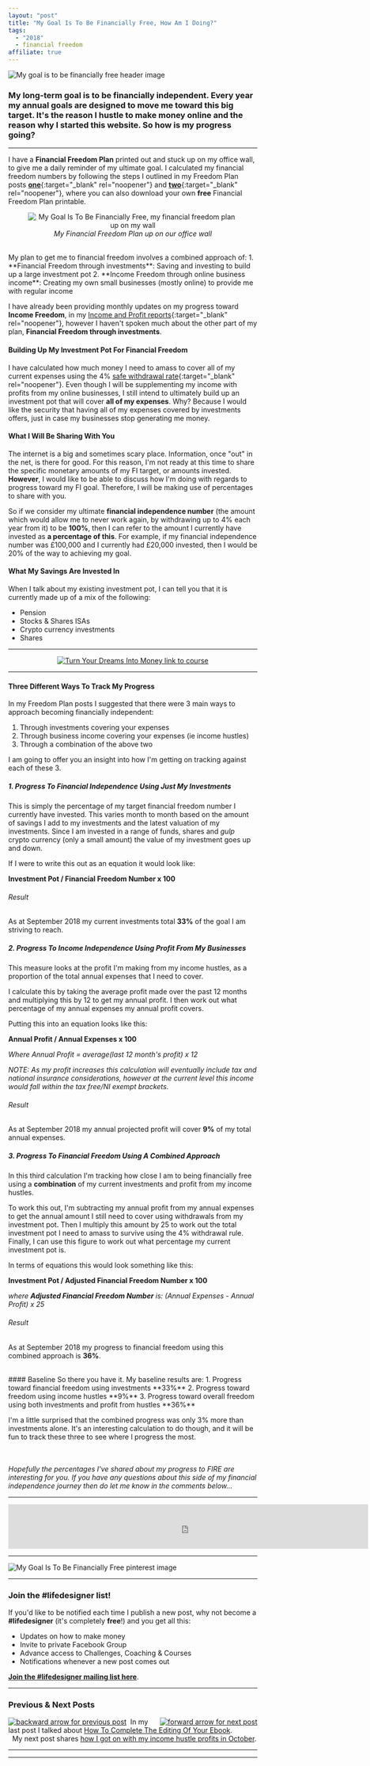 ```yaml
---
layout: "post"
title: "My Goal Is To Be Financially Free, How Am I Doing?"
tags:
  - "2018"
  - financial freedom
affiliate: true
---
```


![My goal is to be financially free header image](/i/2018/fire/my-goal-is-to-be-financially-free-header.png)

### My long-term goal is to be financially independent. Every year my annual goals are designed to move me toward this big target. It's the reason I hustle to make money online and the reason why I started this website. So how is my progress going?

***

I have a **Financial Freedom Plan** printed out and stuck up on my office wall, to give me a daily reminder of my ultimate goal. I calculated my financial freedom numbers by following the steps I outlined in my Freedom Plan posts [**one**](/posts/freedom-plan-part-1){:target="_blank" rel="noopener"} and [**two**](/posts/freedom-plan-part-2){:target="_blank" rel="noopener"}, where you can also download your own **free** Financial Freedom Plan printable.

<center>
<figure>
    <img src='/i/2018/fire/my-goal-is-to-be-financially-free-1.png' alt='My Goal Is To Be Financially Free, my financial freedom plan up on my wall'>
    <figcaption><i>My Financial Freedom Plan up on our office wall</i></figcaption>
</figure>
</center>
<br>
My plan to get me to financial freedom involves a combined approach of:
1. **Financial Freedom through investments**: Saving and investing to build up a large investment pot
2. **Income Freedom through online business income**: Creating my own small businesses (mostly online) to provide me with regular income

I have already been providing monthly updates on my progress toward **Income Freedom**, in my [Income and Profit reports](/financial-freedom/income-and-profit-reports.html){:target="_blank" rel="noopener"}, however I haven't spoken much about the other part of my plan, **Financial Freedom through investments**.

#### Building Up My Investment Pot For Financial Freedom
I have calculated how much money I need to amass to cover all of my current expenses using the 4% [safe withdrawal rate](https://www.madfientist.com/safe-withdrawal-rate/){:target="_blank" rel="noopener"}. Even though I will be supplementing my income with profits from my online businesses, I still intend to ultimately build up an investment pot that will cover **all of my expenses**. Why? Because I would like the security that having all of my expenses covered by investments offers, just in case my businesses stop generating me money.

#### What I Will Be Sharing With You
The internet is a big and sometimes scary place. Information, once "out" in the net, is there for good. For this reason, I'm not ready at this time to share the specific monetary amounts of my FI target, or amounts invested. **However**, I would like to be able to discuss how I'm doing with regards to progress toward my FI goal. Therefore, I will be making use of percentages to share with you.

So if we consider my ultimate **financial independence number** (the amount which would allow me to never work again, by withdrawing up to 4% each year from it) to be **100%**, then I can refer to the amount I currently have invested as **a percentage of this**. For example, if my financial independence number was £100,000 and I currently had £20,000 invested, then I would be 20% of the way to achieving my goal.

#### What My Savings Are Invested In
When I talk about my existing investment pot, I can tell you that it is currently made up of a mix of the following:

  - Pension
  - Stocks & Shares ISAs
  - Crypto currency investments
  - Shares

***

<!-- START ADVERTISER: Turn Your Dreams Into Money -->
<center>
<a href="http://bit.ly/turnyourdreamsintomoney" target="_blank"><img src='/aff/turn-your-dreams-into-money-728x90.png' alt='Turn Your Dreams Into Money link to course' /></a>
</center>
<!-- END ADVERTISER: Turn Your Dreams Into Money -->

***

#### Three Different Ways To Track My Progress
In my Freedom Plan posts I suggested that there were 3 main ways to approach becoming financially independent:
1. Through investments covering your expenses
2. Through business income covering your expenses (ie income hustles)
3. Through a combination of the above two

I am going to offer you an insight into how I'm getting on tracking against each of these 3.

##### 1. Progress To Financial Independence Using Just My Investments
This is simply the percentage of my target financial freedom number I currently have invested. This varies month to month based on the amount of savings I add to my investments and the latest valuation of my investments. Since I am invested in a range of funds, shares and *gulp* crypto currency (only a small amount) the value of my investment goes up and down.

If I were to write this out as an equation it would look like:

**Investment Pot / Financial Freedom Number x 100**

###### Result
As at September 2018 my current investments total **33%** of the goal I am striving to reach.

##### 2. Progress To Income Independence Using Profit From My Businesses
This measure looks at the profit I'm making from my income hustles, as a proportion of the total annual expenses that I need to cover.

I calculate this by taking the average profit made over the past 12 months and multiplying this by 12 to get my annual profit. I then work out what percentage of my annual expenses my annual profit covers. 

Putting this into an equation looks like this:

**Annual Profit / Annual Expenses x 100**

*Where Annual Profit = average(last 12 month's profit) x 12*

*NOTE: As my profit increases this calculation will eventually include tax and national insurance considerations, however at the current level this income would fall within the tax free/NI exempt brackets.*

###### Result
As at September 2018 my annual projected profit will cover **9%** of my total annual expenses.

##### 3. Progress To Financial Freedom Using A Combined Approach
In this third calculation I'm tracking how close I am to being financially free using a **combination** of my current investments and profit from my income hustles.

To work this out, I'm subtracting my annual profit from my annual expenses to get the annual amount I still need to cover using withdrawals from my investment pot. Then I multiply this amount by 25 to work out the total investment pot I need to amass to survive using the 4% withdrawal rule. Finally, I can use this figure to work out what percentage my current investment pot is.

In terms of equations this would look something like this:

**Investment Pot / Adjusted Financial Freedom Number x 100**

*where **Adjusted Financial Freedom Number** is:*
*(Annual Expenses - Annual Profit) x 25*

###### Result
As at September 2018 my progress to financial freedom using this combined approach is **36%**.

<br>
#### Baseline
So there you have it. My baseline results are:
1. Progress toward financial freedom using investments **33%**
2. Progress toward freedom using income hustles **9%**
3. Progress toward overall freedom using both investments and profit from hustles **36%**

I'm a little surprised that the combined progress was only 3% more than investments alone. It's an interesting calculation to do though, and it will be fun to track these three to see where I progress the most.

<br><br>
*Hopefully the percentages I've shared about my progress to FIRE are interesting for you. If you have any questions about this side of my financial independence journey then do let me know in the comments below...*

***

<!-- START ADVERTISER: Amazon Prime -->

<iframe src="https://rcm-eu.amazon-adsystem.com/e/cm?o=2&p=48&l=ur1&category=prime&banner=07611K9DCBMPXVQDDD82&f=ifr&linkID=4b1697ce3811b70e39fbc8368d2ba6fc&t=ild0b-21&tracking_id=ild0b-21" width="728" height="90" scrolling="no" border="0" marginwidth="0" style="border:none;" frameborder="0"></iframe>
<!-- END ADVERTISER: Amazon Prime -->

***

![My Goal Is To Be Financially Free pinterest image](/i/2018/fire/my-goal-is-to-be-financially-free-pin.png)

***

### Join the #lifedesigner list!

If you'd like to be notified each time I publish a new post, why not become a <b>#lifedesigner</b> (it's completely <b>free</b>!) and you get all this:

- Updates on how to make money
- Invite to private Facebook Group
- Advance access to Challenges, Coaching & Courses
- Notifications whenever a new post comes out

[**Join the #lifedesigner mailing list here**](/signup/signup_page).

***

### Previous & Next Posts

<a href="/posts/how-to-complete-the-editing-of-your-ebook.html" style="float: left"><img src='/i/backward.png' alt='backward arrow for previous post' /></a> &nbsp;
<a href="/posts/october-2018-income-report.html" style="float: right"><img src='/i/forward.png' alt='forward arrow for next post' /></a>
In my last post I talked about [How To Complete The Editing Of Your Ebook](/posts/how-to-complete-the-editing-of-your-ebook.html).<br>
&nbsp;&nbsp;My next post shares [how I got on with my income hustle profits in October](/posts/october-2018-income-report.html).
<br>

***

<!-- START ADVERTISER: DLP Christmas -->
<center>
<script type="text/javascript">
var uri = 'https://impgb.tradedoubler.com/imp?type(iframe)g(22921938)a(3052184)' + new String (Math.random()).substring (2, 11);
document.write('<iframe src="'+uri +'" width="728" height="90" frameborder="0" border="0" marginwidth="0" marginheight="0" scrolling="no"></iframe>');
</script></center>
<!-- END ADVERTISER: DLP Christmas -->

***
